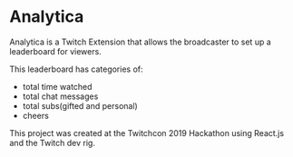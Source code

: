 # Analytica

Analytica is a Twitch Extension that allows the broadcaster to set up a leaderboard for viewers.

This leaderboard has categories of:
- total time watched
- total chat messages
- total subs(gifted and personal)
- cheers

This project was created at the Twitchcon 2019 Hackathon using React.js and the Twitch dev rig.
